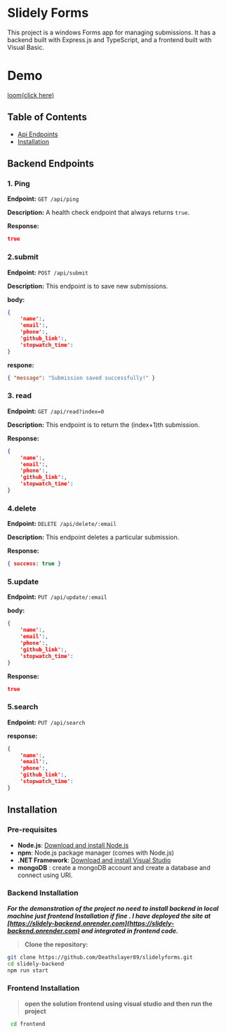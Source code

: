 # Slidely Forms

This project is a windows Forms app for managing submissions. It has a backend built with Express.js and TypeScript, and a frontend built with Visual Basic.

# Demo

[ loom(click here) ](https://www.loom.com/share/abc63bca909d4e1b89e72e56dc064170?sid=a12305b2-1fec-4e21-a35f-cc704b972d08)

## Table of Contents

- [Api Endpoints](#backend-endpoints)
- [Installation](#installation)


## Backend Endpoints

### 1. Ping

**Endpoint:** `GET /api/ping`

**Description:** A health check endpoint that always returns `true`.

**Response:**

```json
true
```

### 2.submit

**Endpoint:** `POST /api/submit`

**Description:** This endpoint is to save new submissions.

**body:**

```json
{
    'name':,
    'email':,
    'phone':,
    'github_link':,
    'stopwatch_time':
}
```

**respone:**

```json
{ "message": "Submission saved successfully!" }
```

### 3. read

**Endpoint:** `GET /api/read?index=0`

**Description:** This endpoint is to return the (index+1)th submission.

**Response:**

```json
{
    'name':,
    'email':,
    'phone':,
    'github_link':,
    'stopwatch_time':
}
```

### 4.delete

**Endpoint:** `DELETE /api/delete/:email`

**Description:** This endpoint deletes a particular submission.

**Response:**
```json
{ success: true }
```

### 5.update

**Endpoint:** `PUT /api/update/:email`

**body:**

```json
{
    'name':,
    'email':,
    'phone':,
    'github_link':,
    'stopwatch_time':
}
```
**Response:**

```json
true
```

### 5.search

**Endpoint:** `PUT /api/search`

**response:**

```json
{
    'name':,
    'email':,
    'phone':,
    'github_link':,
    'stopwatch_time':
}
```

## Installation

### Pre-requisites

- **Node.js**: [Download and install Node.js](https://nodejs.org/)
- **npm**: Node.js package manager (comes with Node.js)
- **.NET Framework**: [Download and install Visual Studio](https://visualstudio.microsoft.com/)
- **mongoDB** : create a mongoDB account and create a database and connect using URI.
### Backend Installation


***For the demonstration of the project no need to install backend in local machine just frontend Installation if fine . I have deployed the site at [https://slidely-backend.onrender.com](https://slidely-backend.onrender.com) and integrated in frontend code.***


 > **Clone the repository:**
   ```sh
   git clone https://github.com/Deathslayer89/slidelyforms.git
   cd slidely-backend
   npm run start
   ```

### Frontend Installation
> **open the solution frontend using visual studio and then run the project**
```sh
 cd frontend
```


